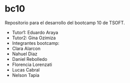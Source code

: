 # bc10
Repositorio para el desarrollo del bootcamp 10 de TSOFT.


- Tutor1: Eduardo Araya
- Tutor2: Gina Ozimiza
- Integrantes bootcamp:
- Clara Alarcon
- Nahuel Diaz
- Daniel Rebolledo
- Florencia Lorenzati
- Lucas Cabral
- Nelson Tapia

